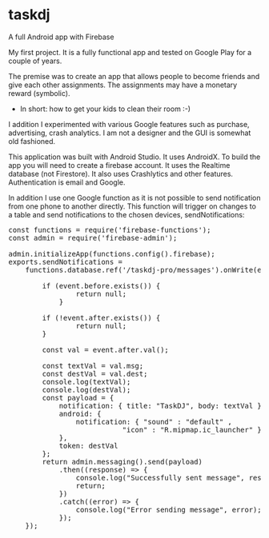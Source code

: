 # taskdj
A full Android app with Firebase

My first project. It is a fully functional app and tested on Google Play for a couple of years.

The premise was to create an app that allows people to become friends and give each other assignments. 
The assignments may have a monetary reward (symbolic). 

- In short: how to get your kids to clean their room :-)

I addition I experimented with various Google features such as purchase, advertising, crash analytics.
I am not a designer and the GUI is somewhat old fashioned.


This application was built with Android Studio. It uses AndroidX.
To build the app you will need to create a firebase account.
It uses the Realtime database (not Firestore).
It also uses Crashlytics and other features.
Authentication is email and Google.

In addition I use one Google function as it is not possible to send notification from 
one phone to another directly. This function will trigger on changes to a table and send notifications
to the chosen devices, sendNotifications:

<pre>
const functions = require('firebase-functions');
const admin = require('firebase-admin'); 

admin.initializeApp(functions.config().firebase); 
exports.sendNotifications = 
	functions.database.ref('/taskdj-pro/messages').onWrite(event => {

		if (event.before.exists()) {
	        	return null;
	      	}

		if (!event.after.exists()) {
	        	return null;
		}

		const val = event.after.val();

		const textVal = val.msg; 
		const destVal = val.dest;
		console.log(textVal); 
		console.log(destVal); 
		const payload = {
			notification: { title: "TaskDJ", body: textVal },
			android: { 
				notification: { "sound" : "default" ,
					       "icon" : "R.mipmap.ic_launcher" } 
			},
			token: destVal
		}; 
		return admin.messaging().send(payload)
			.then((response) => { 
				console.log("Successfully sent message", response); 
				return;
			})
			.catch((error) => {
				console.log("Error sending message", error); 
			}); 
	});
</pre>
